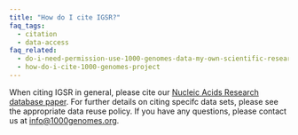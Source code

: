 ```yaml
---
title: "How do I cite IGSR?"
faq_tags:
  - citation
  - data-access
faq_related:
  - do-i-need-permission-use-1000-genomes-data-my-own-scientific-research
  - how-do-i-cite-1000-genomes-project
---
```


When citing IGSR in general, please cite our [Nucleic Acids Research database paper](https://academic.oup.com/nar/article/45/D1/D854/2770649). For further details on citing specifc data sets, please see the appropriate data reuse policy. If you have any questions, please contact us at info@1000genomes.org.
